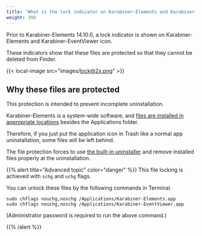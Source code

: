 ```yaml
---
title: 'What is the lock indicator on Karabiner-Elements and Karabiner-EventViewer icon'
weight: 300
---
```


Prior to Karabiner-Elements 14.10.0, a lock indicator is shown on Karabiner-Elements and Karabiner-EventViewer icon.

These indicators show that these files are protected so that they cannot be deleted from Finder.

{{< local-image src="images/lock@2x.png" >}}

## Why these files are protected

This protection is intended to prevent incomplete uninstallation.

Karabiner-Elements is a system-wide software, and [files are installed in appropriate locations](../installed-files/) besides the Applications folder.

Therefore, if you just put the application icon in Trash like a normal app uninstallation, some files will be left behind.

The file protection forces to use [the built-in uninstaller](/docs/manual/operation/uninstall) and remove installed files properly at the uninstallation.

{{% alert title="Advanced topic" color="danger" %}}
This file locking is achieved with `schg` and `uchg` flags.

You can unlock these files by the following commands in Terminal.

```shell
sudo chflags nouchg,noschg /Applications/Karabiner-Elements.app
sudo chflags nouchg,noschg /Applications/Karabiner-EventViewer.app
```

(Administrator password is required to run the above command.)

{{% /alert %}}
